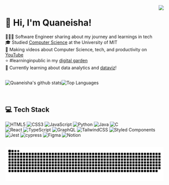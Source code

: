<head>
    <link rel="stylesheet" href="https://cdnjs.cloudflare.com/ajax/libs/font-awesome/6.4.0/css/all.min.css" integrity="sha512-p1v8INv9K/3yIZ3umcg2lP5ZyEE5FhX3+yfXPQfK4+oFxaQLuTQwkkfImHNVw+piu/JefGy0S8KcV8aYg6qg3g==" crossorigin="anonymous" referrerpolicy="no-referrer" />
</head>
<img align="right" src="https://visitor-badge.laobi.icu/badge?page_id=mapleury.mapleury" />


# 👋 Hi, I'm Quaneisha!


👩🏻‍💻 Software Engineer sharing about my journey and learnings in tech<br/>
🎓 Studied [Computer Science](https://web.mit.edu/) at the University of MIT<br/>
🎨 Making videos about Computer Science, tech, and productivity on [YouTube](https://www.youtube.com/)<br/>
⭐️ #learninginpublic in my [digital garden](https://magdelinehuang.com/)<br/>
💭 Currently learning about data analytics and [dataviz](https://pudding.cool/2018/08/pockets/)!<br/>

</br>

<a href="https://github.com/anuraghazra/github-readme-stats">
  <img align="left" src="https://github-readme-stats.vercel.app/api?username=mapleury&count_private=true&show_icons=true&theme=radical&hide_rank=false" alt="Quaneisha's github stats" />
</a>
<img align="left" src="https://github-readme-stats.vercel.app/api/top-langs/?username=mapleury&layout=compact&theme=radical" alt="Top Languages" />


<br clear="left"/>
</br>
</br>

## 💻 Tech Stack
![HTML5](https://img.shields.io/badge/html5-%23E34F26.svg?style=for-the-badge&logo=html5&logoColor=white)
![CSS3](https://img.shields.io/badge/css3-%23157286.svg?style=for-the-badge&logo=css3&logoColor=white)
![JavaScript](https://img.shields.io/badge/javascript-%23323330.svg?style=for-the-badge&logo=javascript&logoColor=%23F7DF1E)
![Python](https://img.shields.io/badge/python-3670A0?style=for-the-badge&logo=python&logoColor=ffdd54)
![Java](https://img.shields.io/badge/java-%23ED8B00.svg?style=for-the-badge&logo=openjdk&logoColor=white)
![C](https://img.shields.io/badge/c-%2300599C.svg?style=for-the-badge&logo=c&logoColor=white)<br/>
![React](https://img.shields.io/badge/react-%2320232a.svg?style=for-the-badge&logo=react&logoColor=%2361DAFB)
![TypeScript](https://img.shields.io/badge/typescript-%23007ACC.svg?style=for-the-badge&logo=typescript&logoColor=white)
![GraphQL](https://img.shields.io/badge/-GraphQL-E10098?style=for-the-badge&logo=graphql&logoColor=white)
![TailwindCSS](https://img.shields.io/badge/tailwindcss-%2338B2AC.svg?style=for-the-badge&logo=tailwind-css&logoColor=white)
![Styled Components](https://img.shields.io/badge/styled--components-DB7093?style=for-the-badge&logo=styled-components&logoColor=white)<br/>
![Jest](https://img.shields.io/badge/-jest-%23C21325?style=for-the-badge&logo=jest&logoColor=white)
![cypress](https://img.shields.io/badge/-cypress-%23E5E5E5?style=for-the-badge&logo=cypress&logoColor=058a5e)
![Figma](https://img.shields.io/badge/figma-%23F24E1E.svg?style=for-the-badge&logo=figma&logoColor=white)
![Notion](https://img.shields.io/badge/Notion-%23000000.svg?style=for-the-badge&logo=notion&logoColor=white)
<br/>
<br/>



<div align="left">
  
 <h2>My Contributions</h2>
<img style="margin-top: -60px;" alt="snake eating my contributions" src="https://raw.githubusercontent.com/salesp07/salesp07/output/github-contribution-grid-snake.svg" />

  <br/><br/>
</div>

<div align="left">
    <a href="mailto:quaneisha.syifa@gmail.com">
        <i class="fa-solid fa-envelope" style="font-size: 30px; color: white;"></i>
    </a>
    <a href="https://linkedin.com/in/pedro-sales-muniz" target="_blank">
        <i class="fa-brands fa-linkedin" style="font-size: 30px; color: white;"></i>
    </a>
    <a href="https://salesp07.github.io" target="_blank">
        <i class="fa-solid fa-globe" style="font-size: 30px; color: white;"></i>
    </a>
</div>


